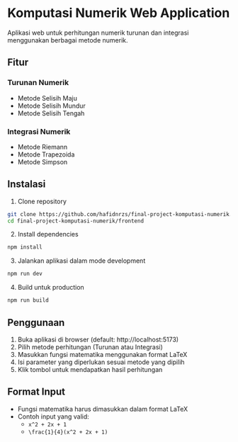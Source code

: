 # Komputasi Numerik Web Application

Aplikasi web untuk perhitungan numerik turunan dan integrasi menggunakan berbagai metode numerik.

## Fitur

### Turunan Numerik

- Metode Selisih Maju
- Metode Selisih Mundur
- Metode Selisih Tengah

### Integrasi Numerik

- Metode Riemann
- Metode Trapezoida
- Metode Simpson

## Instalasi

1. Clone repository

```bash
git clone https://github.com/hafidnrzs/final-project-komputasi-numerik.git
cd final-project-komputasi-numerik/frontend
```

2. Install dependencies

```bash
npm install
```

3. Jalankan aplikasi dalam mode development

```bash
npm run dev
```

4. Build untuk production

```bash
npm run build
```

## Penggunaan

1. Buka aplikasi di browser (default: http://localhost:5173)
2. Pilih metode perhitungan (Turunan atau Integrasi)
3. Masukkan fungsi matematika menggunakan format LaTeX
4. Isi parameter yang diperlukan sesuai metode yang dipilih
5. Klik tombol untuk mendapatkan hasil perhitungan

## Format Input

- Fungsi matematika harus dimasukkan dalam format LaTeX
- Contoh input yang valid:
  - `x^2 + 2x + 1`
  - `\frac{1}{4}(x^2 + 2x + 1)`
